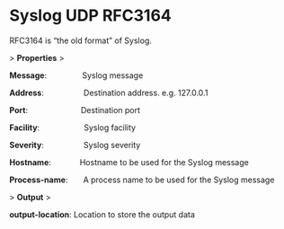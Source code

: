 # Syslog UDP RFC3164

RFC3164 is “the old format” of Syslog.

&gt; **Properties**
&gt; 

**Message**:                Syslog message

**Address**:                  Destination address. e.g. 127.0.0.1

**Port**:                         Destination port

**Facility**:                    Syslog facility

**Severity**:                  Syslog severity

**Hostname**:              Hostname to be used for the Syslog message

**Process-name**:       A process name to be used for the Syslog message

&gt; **Output**
&gt; 

**output-location**: Location to store the output data